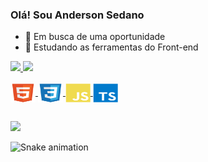 ### Olá! Sou Anderson Sedano

- 🔭 Em busca de uma oportunidade
- 🌱 Estudando as ferramentas do Front-end

<div>
  <a href="https://github.com/assedano">
  <img height="35%" src="https://github-readme-stats.vercel.app/api?username=assedano&show_icons=true&theme=synthwave&include_all_commits=true&count_private=true"/>
  <img height="42%" src="https://github-readme-stats.vercel.app/api/top-langs/?username=assedano&layout=compact&langs_count=7&theme=synthwave"/>
</div>
  
<div style="display: inline_block"><br>
  <img align="center" alt="Andy-HTML" height="30" width="40" src="https://raw.githubusercontent.com/devicons/devicon/master/icons/html5/html5-original.svg">
  <img align="center" alt="Andy-CSS" height="30" width="40" src="https://raw.githubusercontent.com/devicons/devicon/master/icons/css3/css3-original.svg">
  <img align="center" alt="Andy-Js" height="30" width="40" src="https://raw.githubusercontent.com/devicons/devicon/master/icons/javascript/javascript-plain.svg">
  <img align="center" alt="Andy-Ts" height="30" width="40" src="https://raw.githubusercontent.com/devicons/devicon/master/icons/typescript/typescript-plain.svg">
 
 
</div>
  
  ##
  
  <div> 
  <a href="https://www.linkedin.com/in/anderson-sedano-16b6b8138/" target="_blank"><img src="https://img.shields.io/badge/-LinkedIn-%230077B5?style=for-the-badge&logo=linkedin&logoColor=white" target="_blank"></a> 
 
  ![Snake animation](https://github.com/assedano/assedano/blob/output/github-contribution-grid-snake.svg)
 
</div>
